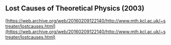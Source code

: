 ## Lost Causes of Theoretical Physics (2003)
  
  [https://web.archive.org/web/20160209122140/http://www.mth.kcl.ac.uk/~streater/lostcauses.html](https://web.archive.org/web/20160209122140/http://www.mth.kcl.ac.uk/~streater/lostcauses.html)
